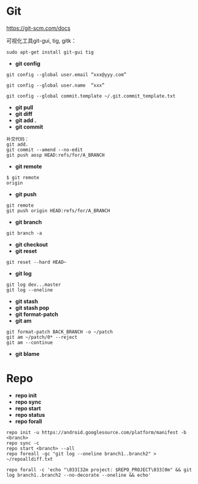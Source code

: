 # Git
https://git-scm.com/docs

可视化工具git-gui, tig, gitk：
```
sudo apt-get install git-gui tig
```
- **git config**
```
git config --global user.email “xxx@yyy.com” 

git config --global user.name  “xxx” 

git config --global commit.template ~/.git.commit_template.txt
```
- **git pull**
- **git diff**
- **git add .**
- **git commit**
```
补交代码：
git add.
git commit --amend --no-edit
git push aosp HEAD:refs/for/A_BRANCH
```
- **git remote**
```
$ git remote 
origin
```
- **git push**
```
git remote
git push origin HEAD:refs/for/A_BRANCH
```
- **git branch**
```
git branch -a
```
- **git checkout**
- **git reset**
```
git reset --hard HEAD~
```
- **git log**
```
git log dev...master
git log --oneline
```
- **git stash**
- **git stash pop**
- **git format-patch**
- **git am**
```
git format-patch BACK_BRANCH -o ~/patch
git am ~/patch/0* --reject
git am --continue
```
- **git blame**

# Repo
- **repo init**
- **repo sync**
- **repo start**
- **repo status**
- **repo forall**
```
repo init -u https://android.googlesource.com/platform/manifest -b <branch>
repo sync -c
repo start <branch> --all
repo foreall -gc "git log --oneline branch1..branch2" > ~/repoalldiff.txt

repo forall -c 'echo "\033[32m project: $REPO_PROJECT\033[0m" && git log branch1..branch2 --no-decorate --oneline && echo'

```
